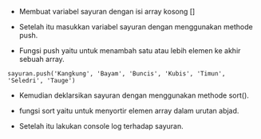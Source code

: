 - Membuat variabel sayuran dengan isi array kosong []

- Setelah itu masukkan variabel sayuran dengan menggunakan methode push.

- Fungsi push yaitu untuk menambah satu atau lebih elemen ke akhir sebuah array.

` sayuran.push('Kangkung',
'Bayam',
'Buncis',
'Kubis',
'Timun',
'Seledri',
'Tauge') `

- Kemudian deklarsikan sayuran dengan menggunakan methode sort().

- fungsi sort yaitu untuk menyortir elemen array dalam urutan abjad.

- Setelah itu lakukan console log terhadap sayuran.